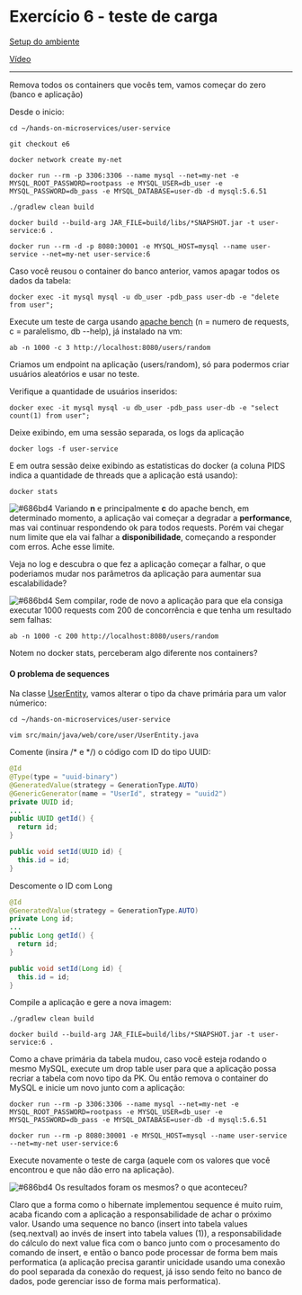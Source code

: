 # Exercício 6 - teste de carga

[Setup do ambiente](https://github.com/luizroos/hands-on-microservices)

[Vídeo](https://drive.google.com/file/d/1A_byaj-TFkTzEHy_KxUeyZqI4t99ywmV/view?usp=sharing)

---

Remova todos os containers que vocês tem, vamos começar do zero (banco e aplicação)

Desde o inicio:

```console
cd ~/hands-on-microservices/user-service

git checkout e6

docker network create my-net

docker run --rm -p 3306:3306 --name mysql --net=my-net -e MYSQL_ROOT_PASSWORD=rootpass -e MYSQL_USER=db_user -e MYSQL_PASSWORD=db_pass -e MYSQL_DATABASE=user-db -d mysql:5.6.51

./gradlew clean build

docker build --build-arg JAR_FILE=build/libs/*SNAPSHOT.jar -t user-service:6 .

docker run --rm -d -p 8080:30001 -e MYSQL_HOST=mysql --name user-service --net=my-net user-service:6
```

Caso você reusou o container do banco anterior, vamos apagar todos os dados da tabela:

```console
docker exec -it mysql mysql -u db_user -pdb_pass user-db -e "delete from user";
```

Execute um teste de carga usando [apache bench](https://httpd.apache.org/docs/2.4/programs/ab.html) (n = numero de requests, c = paralelismo, db --help), já instalado na vm:

```console
ab -n 1000 -c 3 http://localhost:8080/users/random
```

Criamos um endpoint na aplicação (users/random), só para podermos criar usuários aleatórios e usar no teste.

Verifique a quantidade de usuários inseridos:

```console
docker exec -it mysql mysql -u db_user -pdb_pass user-db -e "select count(1) from user";
```

Deixe exibindo, em uma sessão separada, os logs da aplicação 

```console
docker logs -f user-service
```

E em outra sessão deixe exibindo as estatisticas do docker (a coluna PIDS indica a quantidade de threads que a aplicação está usando):

```console
docker stats
```

![#686bd4](https://via.placeholder.com/10/686bd4?text=+) Variando **n** e principalmente **c** do apache bench, em determinado momento, a aplicação vai começar a degradar a **performance**, mas vai continuar respondendo ok para todos requests. Porém vai chegar num limite que ela vai falhar a **disponibilidade**, começando a responder com erros. Ache esse limite.

Veja no log e descubra o que fez a aplicação começar a falhar, o que poderiamos mudar nos parâmetros da aplicação para aumentar sua escalabilidade?

![#686bd4](https://via.placeholder.com/10/686bd4?text=+) Sem compilar, rode de novo a aplicação para que ela consiga executar 1000 requests com 200 de concorrência e que tenha um resultado sem falhas:

```console
ab -n 1000 -c 200 http://localhost:8080/users/random
```

Notem no docker stats, perceberam algo diferente nos containers?

#### O problema de sequences

Na classe [UserEntity](user-service/src/main/java/web/core/user/UserEntity.java), vamos alterar o tipo da chave primária para um valor númerico:

```console
cd ~/hands-on-microservices/user-service

vim src/main/java/web/core/user/UserEntity.java
```

Comente (insira /* e */) o código com ID do tipo UUID:
```java
@Id
@Type(type = "uuid-binary")
@GeneratedValue(strategy = GenerationType.AUTO)
@GenericGenerator(name = "UserId", strategy = "uuid2")
private UUID id;
...
public UUID getId() {
  return id;
}

public void setId(UUID id) {
  this.id = id;
}
```

Descomente o ID com Long

```java
@Id
@GeneratedValue(strategy = GenerationType.AUTO)
private Long id;
...
public Long getId() {
  return id;
}

public void setId(Long id) {
  this.id = id;
}
```

Compile a aplicação e gere a nova imagem:

```console
./gradlew clean build

docker build --build-arg JAR_FILE=build/libs/*SNAPSHOT.jar -t user-service:6 .
```

Como a chave primária da tabela mudou, caso você esteja rodando o mesmo MySQL, execute um drop table user para que a aplicação possa recriar a tabela com novo tipo da PK. Ou então remova o container do MySQL e inicie um novo junto com a aplicação:

```console
docker run --rm -p 3306:3306 --name mysql --net=my-net -e MYSQL_ROOT_PASSWORD=rootpass -e MYSQL_USER=db_user -e MYSQL_PASSWORD=db_pass -e MYSQL_DATABASE=user-db -d mysql:5.6.51

docker run --rm -p 8080:30001 -e MYSQL_HOST=mysql --name user-service --net=my-net user-service:6
```

Execute novamente o teste de carga (aquele com os valores que você encontrou e que não dão erro na aplicação). 

![#686bd4](https://via.placeholder.com/10/686bd4?text=+) Os resultados foram os mesmos? o que aconteceu? 

Claro que a forma como o hibernate implementou sequence é muito ruim, acaba ficando com a aplicação a responsabilidade de achar o próximo valor. Usando uma sequence no banco (insert into tabela values (seq.nextval) ao invés de insert into tabela values (1)), a responsabilidade do cálculo do next value fica com o banco junto com o procesamento do comando de insert, e então o banco pode processar de forma bem mais performatica (a aplicação precisa garantir unicidade usando uma conexão do pool separada da conexão do request, já isso sendo feito no banco de dados, pode gerenciar isso de forma mais performatica).